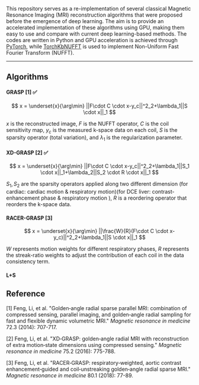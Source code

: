 This repository serves as a re-implementation of several classical Magnetic Resonance Imaging (MRI) reconstruction algorithms that were proposed before the emergence of deep learning. The aim is to provide an accelerated implementation of these algorithms using GPU, making them easy to use and compare with current deep learning-based methods. The codes are written in Python and GPU acceleration is achieved through [PyTorch](https://pytorch.org/), while [TorchKbNUFFT](https://torchkbnufft.readthedocs.io/) is used to implement Non-Uniform Fast Fourier Transform (NUFFT).

---

## Algorithms

#### GRASP [1] ✅

$$
x = \underset{x}{\arg\min} ||F\cdot C \cdot x-y_c||^2_2+\lambda_1||S \cdot x||_1
$$

$x$ is the reconstructed image, $F$ is the NUFFT operator, $C$ is the coil sensitivity map, $y_c$ is the measured k-space data on each coil, $S$ is the sparsity operator (total variation), and $\lambda_1$ is the regularization parameter.

#### XD-GRASP [2] ✅

$$
x = \underset{x}{\arg\min} ||F\cdot C \cdot x-y_c||^2_2+\lambda_1||S_1 \cdot x||_1+\lambda_2||S_2 \cdot R \cdot x||_1
$$

$S_1, S_2$ are the sparsity operators applied along two different dimension (for cardiac: cardiac motion & respiratory motion)(for DCE liver: contrast-enhancement phase & respiratory motion ), $R$ is a reordering operator that reorders the k-space data.

#### RACER-GRASP [3]

$$
x = \underset{x}{\arg\min} ||\frac{W}{R}(F\cdot C \cdot x-y_c)||^2_2+\lambda_1||S \cdot x||_1
$$

$W$ represents motion weights for different respiratory phases, $R$ represents the streak-ratio weights to adjust the contribution of each coil in the data consistency term.

#### L+S

## Reference

[1] Feng, Li, et al. "Golden‐angle radial sparse parallel MRI: combination of compressed sensing, parallel imaging, and golden‐angle radial sampling for fast and flexible dynamic volumetric MRI." *Magnetic resonance in medicine* 72.3 (2014): 707-717.

[2] Feng, Li, et al. "XD‐GRASP: golden‐angle radial MRI with reconstruction of extra motion‐state dimensions using compressed sensing." *Magnetic resonance in medicine* 75.2 (2016): 775-788.

[3] Feng, Li, et al. "RACER‐GRASP: respiratory‐weighted, aortic contrast enhancement‐guided and coil‐unstreaking golden‐angle radial sparse MRI." *Magnetic resonance in medicine* 80.1 (2018): 77-89.
